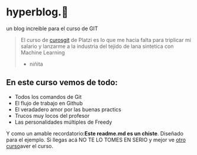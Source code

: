 # hyperblog.💚
un blog increible para el curso de GIT
>El curso de [curosgit](https://www.udemy.com/course/curso-de-git-y-github-git-profesional-desde-cero/?utm_source=adwords&utm_medium=udemyads&utm_campaign=LongTail_la.ES_cc.LATAM&utm_term=_._ag_121424001339_._ad_515898216146_._kw__._de_c_._dm__._pl__._ti_dsa-1190286617479_._li_1003659_._pd__._&matchtype=b&gclid=Cj0KCQjw6s2IBhCnARIsAP8RfAhhGHeFixuQYBKAxgFphTqQPGns2od9uHSAy3MdlwpuYtnsaLSHQ_AaAhEkEALw_wcB "curosgit") de Platzi es lo que me hacia falta para triplicar mi salario y lanzarme a la industria  del tejido de lana sintetica con Machine Learning
>- niñita
## En este curso vemos de todo:
* Todos los comandos de Git
* El flujo de trabajo en Github
* El veradadero amor por las buenas practics
* Trucos muy locos del profesor
* Las personalidades múltiples  de Freedy

Y como un amable recordatorio:**Este readme.md es un chiste**. Diseñado para el ejemplo.  Si llegas acá  NO TE LO TOMES EN SERIO  y mejor ve  [otro curso](https://www.udemy.com/ "otro curso")aver el curso.
